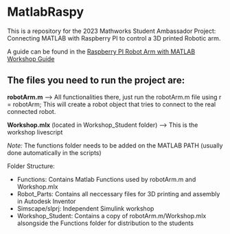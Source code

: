 # MatlabRaspy

This is a repository for the 2023 Mathworks Student Ambassador Project:
Connecting MATLAB with Raspberry PI to control a 3D printed Robotic arm.

A guide can be found in the [Raspberry PI Robot Arm with MATLAB Workshop Guide](./Raspberry%20PI%20Robot%20Arm%20with%20MATLAB%20Workshop%20Guide.pdf)

## The files you need to run the project are:

**robotArm.m** --> All functionalities there, just run the robotArm.m file using r = robotArm;
This will create a robot object that tries to connect to the real connected robot. 

**Workshop.mlx** (located in Workshop_Student folder) --> This is the workshop livescript

*Note:* The functions folder needs to be added on the MATLAB PATH (usually done automatically in the scripts)


Folder Structure:

- Functions: Contains Matlab Functions used by robotArm.m and Workshop.mlx
- Robot_Parts: Contains all neccessary files for 3D printing and assembly in Autodesk Inventor
- Simscape/slprj: Independent Simulink workshop
- Workshop_Student: Contains a copy of robotArm.m/Workshop.mlx alsongside the Functions folder for distribution to the students